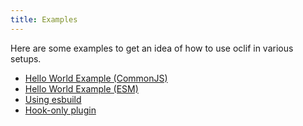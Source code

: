 ```yaml
---
title: Examples
---
```


Here are some examples to get an idea of how to use oclif in various setups.

* [Hello World Example (CommonJS)](https://github.com/oclif/hello-world)
* [Hello World Example (ESM)](https://github.com/oclif/hello-world-esm)
* [Using esbuild](https://github.com/oclif/plugin-test-esbuild)
* [Hook-only plugin](https://github.com/oclif/plugin-not-found)
